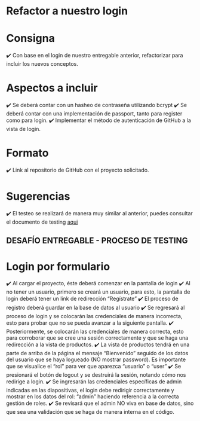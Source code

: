 # Refactor a nuestro login

# Consigna
✔️ Con base en el login de nuestro entregable anterior, refactorizar para incluir los nuevos conceptos.

# Aspectos a incluir
✔️ Se deberá contar con un hasheo de contraseña utilizando bcrypt
✔️ Se deberá contar con una implementación de passport, tanto para register como para login.
✔️ Implementar el método de autenticación de GitHub a la vista de login.

# Formato
✔️ Link al repositorio de GitHub con el proyecto solicitado.

# Sugerencias
✔️ El testeo se realizará de manera muy similar al anterior, puedes consultar el documento de testing [aqui](https://docs.google.com/document/d/1TpAf4izcY-ZVoucrpMxyaAh9ap0anQb6Dw7va1fDgrk/edit)

## DESAFÍO ENTREGABLE - PROCESO DE TESTING

# Login por formulario
✔️ Al cargar el proyecto, éste deberá comenzar en la pantalla de login
✔️ Al no tener un usuario, primero se creará un usuario, para esto, la pantalla de login deberá tener un link de redirección “Regístrate”
✔️ El proceso de registro deberá guardar en la base de datos al usuario
✔️ Se regresará al proceso de login y se colocarán las credenciales de manera incorrecta, esto para probar que no se pueda avanzar a la siguiente pantalla.
✔️ Posteriormente, se colocarán las credenciales de manera correcta, esto para corroborar que se cree una sesión correctamente y que se haga una redirección a la vista de productos.
✔️ La vista de productos tendrá en una parte de arriba de la página el mensaje “Bienvenido” seguido de los datos del usuario que se haya logueado (NO mostrar password). Es importante que se visualice el “rol” para ver que aparezca “usuario” o “user”
✔️ Se presionará el botón de logout y se destruirá la sesión, notando cómo nos redirige a login.
✔️ Se ingresarán las credenciales específicas de admin indicadas en las diapositivas, el login debe redirigir correctamente y mostrar en los datos del rol: “admin” haciendo referencia a la correcta gestión de roles.
✔️ Se revisará que el admin NO viva en base de datos, sino que sea una validación que se haga de manera interna en el código.
